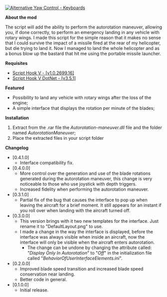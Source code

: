 <p>
  <a href="https://www.gta5-mods.com/scripts/autorotation-maneuver#description_tab" target="_blank"><img alt="Alternative Yaw Control - Keyboards" src="https://img.gta5-mods.com/q95/images/autorotation-maneuver/0816d8-autorotation-maneuver.png"/></a>
</p>


<p><strong>About the mod</strong></p>

<p>The script will add the ability to perform the autorotation maneuver, allowing you, if done correctly, to perform an emergency landing in any vehicle with rotary wings. I made this script for the simple reason that it makes no sense that I could survive the impact of a missile fired at the rear of my helicopter, but die trying to land it. Now I managed to land the whole helicopter and as a bonus blow up the bastard that hit me using the portable missile launcher.</p>

<p><strong>Requisites</strong></p>

<ul>
	<li><a href="http://www.dev-c.com/gtav/scripthookv/" target="_blank">Script Hook V - [v1.0.2699.16]</a></li>
	<li><a href="https://github.com/crosire/scripthookvdotnet/releases" target="_blank">Script Hook V DotNet - [v3.5.1]</a></li>
</ul>

<p><strong>Featured</strong></p>

<ul>
	<li>Possibility to land any vehicle with rotary wings after the loss of the engine;</li>
	<li>A simple interface that displays the rotation per minute of the blades;</li>
</ul>

<p><strong>Installation</strong></p>

<ol>
	<li>Extract from the .rar file the <em>Autorotation-maneuver.dll&nbsp;</em>file and the folder named <em>AutorotationManeuver</em>;</li>
	<li>Place the extracted files in your script folder</li>
</ol>

<p><strong>Changelog</strong></p>

<ul>
	<li>[0.4.1.0]
	<ul>
		<li>Interface compatibility fix.&nbsp;</li>
	</ul>
	</li>
	<li>[0.4.0.0]
	<ul>
		<li>More control over the generation and use of the blade rotations generated during the autorotation maneuver, this change is very noticeable to those who use joystick with depth triggers.</li>
		<li>Increased fidelity when performing the autorotation maneuver.</li>
	</ul>
	</li>
	<li>[0.3.1.0]
	<ul>
		<li>Partial fix of the bug that causes the interface to pop up when leaving the aircraft for a brief moment. It still appears for an instant if you roll over when landing with the aircraft turned off.</li>
	</ul>
	</li>
	<li>[0.3.0.0]
	<ul>
		<li>This version brings with it two new templates for the interface. Just rename it to &quot;DefaultLayout.png&quot; to use.</li>
		<li>I made a change in the way the interface is displayed, before the interface was always visible when inside an aircraft, now the interface will only be visible when the aircraft enters autorotation.
		<ul>
			<li>The change can be undone by changing the attribute called: &quot;<em>Display Only In Autorotation</em>&quot; to &quot;<em>Off</em>&quot; in the initialization file called &quot;<em>BehaviorOfUserInterfaceElements.ini</em>&quot;.</li>
		</ul>
		</li>
	</ul>
	</li>
	<li>[0.2.0.0]
	<ul>
		<li>Improved blade speed transition and increased blade speed conservation near landing.</li>
		<li>Better code in general.</li>
	</ul>
	</li>
	<li>[0.1.0.0]
	<ul>
		<li>Initial release.</li>
	</ul>
	</li>
</ul>
